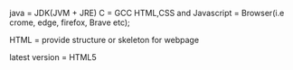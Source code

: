 java = JDK(JVM + JRE)
C    = GCC
HTML,CSS and Javascript = Browser(i.e crome, edge, firefox, Brave etc);   


HTML = provide structure or skeleton for webpage


latest version = HTML5
